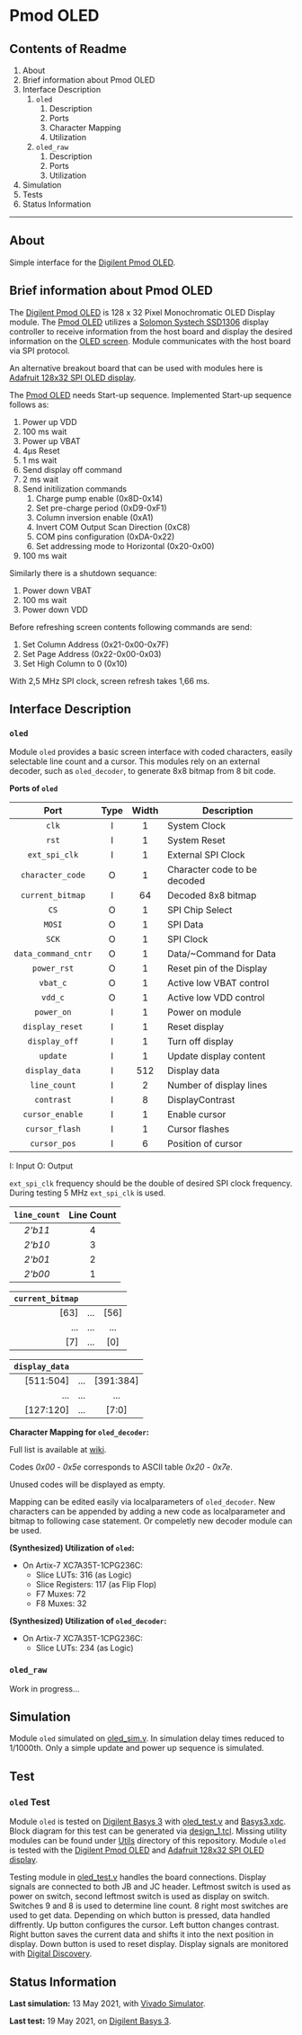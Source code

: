 # Pmod OLED

## Contents of Readme

1. About
2. Brief information about Pmod OLED
3. Interface Description
    1. `oled`
        1. Description
        2. Ports
        3. Character Mapping
        4. Utilization
    2. `oled_raw`
        1. Description
        2. Ports
        3. Utilization
4. Simulation
5. Tests
6. Status Information

---

## About

Simple interface for the [Digilent Pmod OLED](https://reference.digilentinc.com/reference/pmod/pmodoled/start).

## Brief information about Pmod OLED

The [Digilent Pmod OLED](https://reference.digilentinc.com/reference/pmod/pmodoled/start) is 128 x 32 Pixel Monochromatic OLED Display module. The [Pmod OLED](https://reference.digilentinc.com/reference/pmod/pmodoled/start) utilizes a [Solomon Systech SSD1306](https://cdn-shop.adafruit.com/datasheets/SSD1306.pdf) display controller to receive information from the host board and display the desired information on the [OLED screen](https://cdn-shop.adafruit.com/datasheets/UG-2832HSWEG04.pdf). Module communicates with the host board via SPI protocol.

An alternative breakout board that can be used with modules here is [Adafruit 128x32 SPI OLED display](https://learn.adafruit.com/monochrome-oled-breakouts/wiring-128x32-spi-oled-display).

The [Pmod OLED](https://reference.digilentinc.com/reference/pmod/pmodoled/start) needs Start-up sequence. Implemented Start-up sequence follows as:

1. Power up VDD
2. 100 ms wait
3. Power up VBAT
4. 4µs Reset
5. 1 ms wait
6. Send display off command
7. 2 ms wait
8. Send initilization commands
   1. Charge pump enable (0x8D-0x14)
   2. Set pre-charge period (0xD9-0xF1)
   3. Column inversion enable (0xA1)
   4. Invert COM Output Scan Direction (0xC8)
   5. COM pins configuration (0xDA-0x22)
   6. Set addressing mode to Horizontal (0x20-0x00)
9. 100 ms wait

Similarly there is a shutdown sequance:

1. Power down VBAT
2. 100 ms wait
3. Power down VDD

Before refreshing screen contents following commands are send:

1. Set Column Address (0x21-0x00-0x7F)
2. Set Page Address (0x22-0x00-0x03)
3. Set High Column to 0 (0x10)

With 2,5 MHz SPI clock, screen refresh takes 1,66 ms.

## Interface Description

### `oled`

Module `oled` provides a basic screen interface with coded characters, easily selectable line count and a cursor. This modules rely on an external decoder, such as `oled_decoder`, to generate 8x8 bitmap from 8 bit code.

**Ports of `oled`**

|   Port   | Type | Width |  Description |
| :------: | :----: | :----: | ------ |
|  `clk`   |   I   | 1 | System Clock |
|  `rst`   |   I   | 1 | System Reset |
|  `ext_spi_clk`   |   I   | 1 | External SPI Clock |
|  `character_code`   |   O   | 1 | Character code to be decoded |
|  `current_bitmap`   |   I   | 64 | Decoded 8x8 bitmap |
|  `CS`   |   O   | 1 | SPI Chip Select |
|  `MOSI`   |   O   | 1 | SPI Data |
|  `SCK`   |   O   | 1 | SPI Clock |
|  `data_command_cntr`   |   O   | 1 | Data/~Command for Data |
|  `power_rst`   |   O   | 1 | Reset pin of the Display |
|  `vbat_c`   |   O   | 1 | Active low VBAT control |
|  `vdd_c`   |   O   | 1 | Active low VDD control |
|  `power_on`   |   I   | 1 | Power on module |
|  `display_reset`   |   I   | 1 | Reset display |
|  `display_off`   |   I   | 1 | Turn off display |
|  `update`   |   I   | 1 | Update display content |
|  `display_data`   |   I   | 512 | Display data |
|  `line_count`   |   I   | 2 | Number of display lines |
|  `contrast`   |   I   | 8 | DisplayContrast |
|  `cursor_enable`   |   I   | 1 | Enable cursor |
|  `cursor_flash`   |   I   | 1 | Cursor flashes |
|  `cursor_pos`   |   I   | 6 | Position of cursor |

I: Input  O: Output

`ext_spi_clk` frequency should be the double of desired SPI clock frequency. During testing 5 MHz `ext_spi_clk` is used.

|   `line_count`   | Line Count |
| :------: | :----: |
| *2'b11* | 4 |
| *2'b10* | 3 |
| *2'b01* | 2 |
| *2'b00* | 1 |

| `current_bitmap` |  | |
| ------: | :----: | :----: |
| [63] | ... | [56] |
| ... | ... | ... |
| [7] | ... | [0] |

| `display_data` |  | |
| ------: | :----: | :----: |
| [511:504] | ... | [391:384] |
| ... | ... | ... |
| [127:120] | ... | [7:0] |

**Character Mapping for `oled_decoder`:**

Full list is available at [wiki](https://gitlab.com/suoglu/pmod/-/wikis/OLED/Character-Mapping-Table).

Codes *0x00* - *0x5e* corresponds to ASCII table *0x20* - *0x7e*.

Unused codes will be displayed as empty.

Mapping can be edited easily via localparameters of `oled_decoder`. New characters can be appended by adding a new code as localparameter and bitmap to following case statement. Or compeletly new decoder module can be used.

**(Synthesized) Utilization of `oled`:**

- On Artix-7 XC7A35T-1CPG236C:
  - Slice LUTs: 316 (as Logic)
  - Slice Registers: 117 (as Flip Flop)
  - F7 Muxes: 72
  - F8 Muxes: 32

**(Synthesized) Utilization of `oled_decoder`:**

- On Artix-7 XC7A35T-1CPG236C:
  - Slice LUTs: 234 (as Logic)

### `oled_raw`

Work in progress...

## Simulation

Module `oled` simulated on [oled_sim.v](Simulation/oled_sim.v). In simulation delay times reduced to 1/1000th. Only a simple update and power up sequence is simulated.

## Test

### `oled` Test

Module `oled` is tested on [Digilent Basys 3](https://reference.digilentinc.com/reference/programmable-logic/basys-3/reference-manual) with [oled_test.v](Test/oled_test.v) and [Basys3.xdc](Test/Basys3.xdc). Block diagram for this test can be generated via [design_1.tcl](Test/design_1.tcl). Missing utility modules can be found under [Utils](Utils/) directory of this repository. Module `oled` is tested with the [Digilent Pmod OLED](https://reference.digilentinc.com/reference/pmod/pmodoled/start) and [Adafruit 128x32 SPI OLED display](https://learn.adafruit.com/monochrome-oled-breakouts/wiring-128x32-spi-oled-display).

Testing module in [oled_test.v](Test/oled_test.v) handles the board connections. Display signals are connected to both JB and JC header. Leftmost switch is used as power on switch, second leftmost switch is used as display on switch. Switches 9 and 8 is used to determine line count. 8 right most switches are used to get data. Depending on which button is pressed, data handled diffrently. Up button configures the cursor. Left button changes contrast. Right button saves the current data and shifts it into the next position in display. Down button is used to reset display. Display signals are monitored with [Digital Discovery](https://reference.digilentinc.com/reference/instrumentation/digital-discovery/start).

## Status Information

**Last simulation:** 13 May 2021, with [Vivado Simulator](https://www.xilinx.com/products/design-tools/vivado/simulator.html).

**Last test:** 19 May 2021, on [Digilent Basys 3](https://reference.digilentinc.com/reference/programmable-logic/basys-3/reference-manual).
